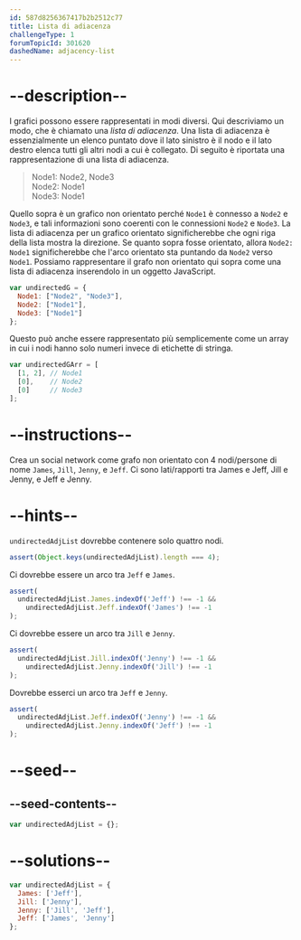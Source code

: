```yaml
---
id: 587d8256367417b2b2512c77
title: Lista di adiacenza
challengeType: 1
forumTopicId: 301620
dashedName: adjacency-list
---
```


# --description--

I grafici possono essere rappresentati in modi diversi. Qui descriviamo un modo, che è chiamato una <dfn>lista di adiacenza</dfn>. Una lista di adiacenza è essenzialmente un elenco puntato dove il lato sinistro è il nodo e il lato destro elenca tutti gli altri nodi a cui è collegato. Di seguito è riportata una rappresentazione di una lista di adiacenza.

<blockquote>Node1: Node2, Node3<br>Node2: Node1<br>Node3: Node1</blockquote>

Quello sopra è un grafico non orientato perché `Node1` è connesso a `Node2` e `Node3`, e tali informazioni sono coerenti con le connessioni `Node2` e `Node3`. La lista di adiacenza per un grafico orientato significherebbe che ogni riga della lista mostra la direzione. Se quanto sopra fosse orientato, allora `Node2: Node1` significherebbe che l'arco orientato sta puntando da `Node2` verso `Node1`. Possiamo rappresentare il grafo non orientato qui sopra come una lista di adiacenza inserendolo in un oggetto JavaScript.

```js
var undirectedG = {
  Node1: ["Node2", "Node3"],
  Node2: ["Node1"],
  Node3: ["Node1"]
};
```

Questo può anche essere rappresentato più semplicemente come un array in cui i nodi hanno solo numeri invece di etichette di stringa.

```js
var undirectedGArr = [
  [1, 2], // Node1
  [0],    // Node2
  [0]     // Node3
];
```

# --instructions--

Crea un social network come grafo non orientato con 4 nodi/persone di nome `James`, `Jill`, `Jenny`, e `Jeff`. Ci sono lati/rapporti tra James e Jeff, Jill e Jenny, e Jeff e Jenny.

# --hints--

`undirectedAdjList` dovrebbe contenere solo quattro nodi.

```js
assert(Object.keys(undirectedAdjList).length === 4);
```

Ci dovrebbe essere un arco tra `Jeff` e `James`.

```js
assert(
  undirectedAdjList.James.indexOf('Jeff') !== -1 &&
    undirectedAdjList.Jeff.indexOf('James') !== -1
);
```

Ci dovrebbe essere un arco tra `Jill` e `Jenny`.

```js
assert(
  undirectedAdjList.Jill.indexOf('Jenny') !== -1 &&
    undirectedAdjList.Jenny.indexOf('Jill') !== -1
);
```

Dovrebbe esserci un arco tra `Jeff` e `Jenny`.

```js
assert(
  undirectedAdjList.Jeff.indexOf('Jenny') !== -1 &&
    undirectedAdjList.Jenny.indexOf('Jeff') !== -1
);
```

# --seed--

## --seed-contents--

```js
var undirectedAdjList = {};
```

# --solutions--

```js
var undirectedAdjList = {
  James: ['Jeff'],
  Jill: ['Jenny'],
  Jenny: ['Jill', 'Jeff'],
  Jeff: ['James', 'Jenny']
};
```
